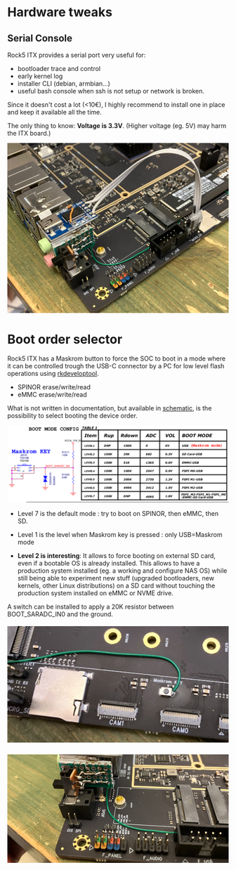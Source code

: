 # Hardware tweaks

## Serial Console

Rock5 ITX provides a serial port very useful for:

- bootloader trace and control
- early kernel log
- installer CLI (debian, armbian...)
- useful bash console when ssh is not setup or network is broken.

Since it doesn't cost a lot (<10€), I highly recommend to install one in place and keep it available all the time.

The only thing to know: **Voltage is 3.3V**. (Higher voltage (eg. 5V) may harm the ITX board.)

![](resources/images/serial_port.jpg)

# Boot order selector

Rock5 ITX has a Maskrom button to force the SOC to boot in a mode where it can be controlled trough the USB-C connector by a PC for low level flash operations using [rkdeveloptool](https://github.com/rockchip-linux/rkdeveloptool).

- SPINOR erase/write/read
- eMMC erase/write/read

What is not written in documentation, but available in [schematic](resources/schematics/radxa_rock_5_itx_X1100_schematic.pdf), is the possibility to select booting the device order.

![](resources/images/boot_order.png)

- Level 7 is the default mode : try to boot on SPINOR, then eMMC, then SD.

- Level 1 is the level when Maskrom key is pressed : only USB=Maskrom mode

- **Level 2 is interesting**: It allows to force booting on external SD card, even if a bootable OS is already installed. This allows to have a production system installed (eg. a working and configure NAS OS) while still being able to experiment new stuff (upgraded bootloaders, new kernels, other Linux distributions) on a SD card without touching the production system installed on eMMC or NVME drive.

A switch can be installed to apply a 20K resistor between BOOT_SARADC_IN0 and the ground.

##### ![](resources/images/boot_order_sw_1.jpg)

![](resources/images/boot_order_sw_2.jpg)
